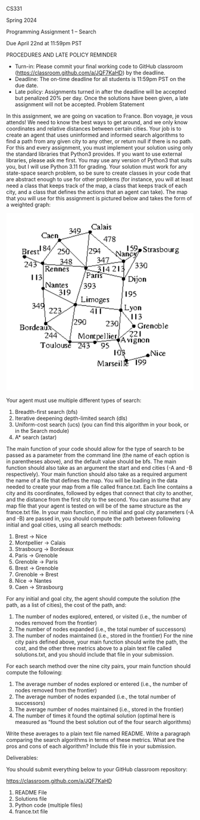 CS331

Spring 2024

Programming Assignment 1 – Search

Due April 22nd at 11:59pm PST

PROCEDURES AND LATE POLICY REMINDER

* Turn-in: Please commit your final working code to GitHub classroom
(https://classroom.github.com/a/JQF7KaHD) by the deadline.
* Deadline: The on-time deadline for all students is 11:59pm PST on the due date.
* Late policy: Assignments turned in after the deadline will be accepted but penalized
20% per day. Once the solutions have been given, a late assignment will not be accepted.
Problem Statement

<p>In this assignment, we are going on vacation to France. Bon voyage, je vous attends!
We need to know the best ways to get around, and we only know coordinates and relative
distances between certain cities. Your job is to create an agent that uses uninformed and
informed search algorithms to find a path from any given city to any other, or return null if there
is no path. For this and every assignment, you must implement your solution using only the
standard libraries that Python3 provides. If you want to use external libraries, please ask me first.
You may use any version of Python3 that suits you, but I will use Python 3.11 for grading.
Your solution must work for any state-space search problem, so be sure to create classes in your
code that are abstract enough to use for other problems (for instance, you will at least need a
class that keeps track of the map, a class that keeps track of each city, and a class that defines the
actions that an agent can take).
The map that you will use for this assignment is pictured below and takes the form of a weighted
graph:<p>

![alt text](image.png)

Your agent must use multiple different types of search:
1. Breadth-first search (bfs)
2. Iterative deepening depth-limited search (dls)
3. Uniform-cost search (ucs) (you can find this algorithm in your book, or in the Search
module)
4. A* search (astar)


The main function of your code should allow for the type of search to be passed as a parameter
from the command line (the name of each option is in parentheses above), and the default value
should be bfs. The main function should also take as an argument the start and end cities (-A and
-B respectively). Your main function should also take as a required argument the name of a file
that defines the map. You will be loading in the data needed to create your map from a file
called france.txt. Each line contains a city and its coordinates, followed by edges that connect
that city to another, and the distance from the first city to the second. You can assume that any
map file that your agent is tested on will be of the same structure as the france.txt file.
In your main function, if no initial and goal city parameters (-A and -B) are passed in, you should
compute the path between following initial and goal cities, using all search methods:
1. Brest -> Nice
2. Montpellier -> Calais
3. Strasbourg -> Bordeaux
4. Paris -> Grenoble
5. Grenoble -> Paris
6. Brest -> Grenoble
7. Grenoble -> Brest
8. Nice -> Nantes
9. Caen -> Strasbourg


For any initial and goal city, the agent should compute the solution (the path, as a list of cities),
the cost of the path, and:
1. The number of nodes explored, entered, or visited (i.e., the number of nodes removed
from the frontier)
2. The number of nodes expanded (i.e., the total number of successors)
3. The number of nodes maintained (i.e., stored in the frontier)
For the nine city pairs defined above, your main function should write the path, the cost, and the
other three metrics above to a plain text file called solutions.txt, and you should include
that file in your submission.


For each search method over the nine city pairs, your main function should compute the
following:
1. The average number of nodes explored or entered (i.e., the number of nodes removed
from the frontier)
2. The average number of nodes expanded (i.e., the total number of successors)
3. The average number of nodes maintained (i.e., stored in the frontier)
4. The number of times it found the optimal solution (optimal here is measured as “found
the best solution out of the four search algorithms)


Write these averages to a plain text file named README. Write a paragraph comparing the
search algorithms in terms of these metrics. What are the pros and cons of each algorithm?
Include this file in your submission.


Deliverables:

You should submit everything below to your GitHub classroom repository:

https://classroom.github.com/a/JQF7KaHD
1. README File
2. Solutions file
3. Python code (multiple files)
4. france.txt file










